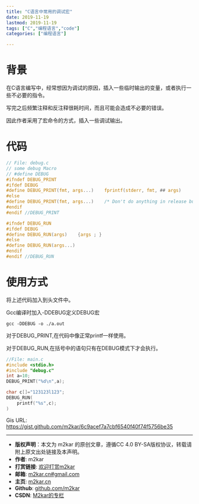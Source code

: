 ```yaml
---
title: "C语言中常用的调试宏"
date: 2019-11-19
lastmod: 2019-11-19
tags: ["C","编程语言","code"]
categories: ["编程语言"]

---
```

# 背景
在C语言编写中，经常想因为调试的原因，插入一些临时输出的变量，或者执行一些不必要的指令。

写完之后频繁注释和反注释很耗时间，而且可能会造成不必要的错误。

因此作者采用了宏命令的方式，插入一些调试输出。

# 代码

```c
// File: debug.c
// some debug Macro
// #define DEBUG
#ifndef DEBUG_PRINT
#ifdef DEBUG
#define DEBUG_PRINT(fmt, args...)    fprintf(stderr, fmt, ## args)
#else
#define DEBUG_PRINT(fmt, args...)    /* Don't do anything in release builds */
#endif
#endif //DEBUG_PRINT

#ifndef DEBUG_RUN
#ifdef DEBUG
#define DEBUG_RUN(args)    {args ; }
#else
#define DEBUG_RUN(args...) 
#endif
#endif //DEBUG_RUN
```

# 使用方式

将上述代码加入到头文件中。

Gcc编译时加入-DDEBUG定义DEBUG宏
```shell
gcc -DDEBUG -o ./a.out 

```

对于DEBUG_PRINT,在代码中像正常printf一样使用。

对于DEBUG_RUN,在括号中的语句只有在DEBUG模式下才会执行。

```c
//File: main.c
#include <stdio.h>
#include "debug.c"
int a=10;
DEBUG_PRINT("%d\n",a);

char c[]="123123l123";
DEBUG_RUN(
	printf("%s",c);
)

```

Gis URL: https://gist.github.com/m2kar/6c9acef7a7cbf6540f40f74f5756be35

--------
- **版权声明**：本文为 m2kar 的原创文章，遵循CC 4.0 BY-SA版权协议，转载请附上原文出处链接及本声明。
- **作者**: m2kar
- **打赏链接**: [欢迎打赏m2kar](http://m2kar-cn.mikecrm.com/wy97haW)
- **邮箱**: [m2kar.cn#gmail.com](mailto:m2kar.cn@gmail.com)
- **主页**: [m2kar.cn](https://m2kar.cn)
- **Github**: [github.com/m2kar](https://github.com/m2kar)
- **CSDN**: [M2kar的专栏](https://blog.csdn.net/still_night)
